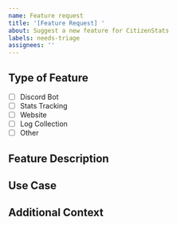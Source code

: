```yaml
---
name: Feature request
title: '[Feature Request] '
about: Suggest a new feature for CitizenStats
labels: needs-triage
assignees: ''
---
```


## Type of Feature
<!-- Check the relevant type(s) with an [x] -->
- [ ] Discord Bot
- [ ] Stats Tracking
- [ ] Website
- [ ] Log Collection
- [ ] Other

## Feature Description
<!-- Provide a clear and concise description of the feature you'd like to see -->

## Use Case
<!-- Describe how this feature would be useful to CitizenStats users -->

## Additional Context
<!-- Add any other context, screenshots, or examples about the feature request here -->

